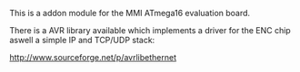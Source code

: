 This is a addon module for the MMI ATmega16 evaluation board.

There is a AVR library available which implements a driver for the ENC chip aswell a simple IP and TCP/UDP stack:

http://www.sourceforge.net/p/avrlibethernet
